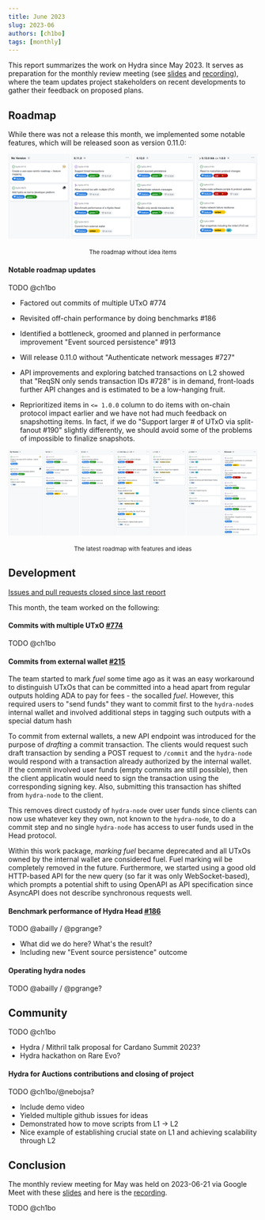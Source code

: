 ```yaml
---
title: June 2023
slug: 2023-06
authors: [ch1bo]
tags: [monthly]
---
```


This report summarizes the work on Hydra since May 2023. It serves as
preparation for the monthly review meeting (see [slides][slides] and
[recording][recording]), where the team updates project stakeholders on recent
developments to gather their feedback on proposed plans.

## Roadmap

While there was not a release this month, we implemented some notable features,
which will be released soon as version 0.11.0:

![The roadmap without idea items](./img/2023-06-roadmap-ex-ideas.png) <small><center>The roadmap without idea items</center></small>

#### Notable roadmap updates

TODO @ch1bo

- Factored out commits of multiple UTxO #774

- Revisited off-chain performance by doing benchmarks #186

- Identified a bottleneck, groomed and planned in performance improvement "Event sourced persistence" #913

- Will release 0.11.0 without "Authenticate network messages #727"

- API improvements and exploring batched transactions on L2 showed that "ReqSN
  only sends transaction IDs #728" is in demand, front-loads further API changes
  and is estimated to be a low-hanging fruit.

- Reprioritized items in `<= 1.0.0` column to do items with on-chain protocol
  impact earlier and we have not had much feedback on snapshotting items. In
  fact, if we do "Support larger # of UTxO via split-fanout #190" slightly
  differently, we should avoid some of the problems of impossible to finalize
  snapshots.

![The latest roadmap with features and ideas](./img/2023-06-roadmap.png) <small><center>The latest roadmap with features and ideas</center></small>

## Development

[Issues and pull requests closed since last
report](https://github.com/input-output-hk/hydra/issues?q=is%3Aclosed+sort%3Aupdated-desc+closed%3A2023-05-24..2023-06-22)

This month, the team worked on the following:

#### Commits with multiple UTxO [#774](https://github.com/input-output-hk/hydra/issues/774)

TODO @ch1bo

#### Commits from external wallet [#215](https://github.com/input-output-hk/hydra/issues/215)

The team started to mark _fuel_ some time ago as it was an easy workaround to
distinguish UTxOs that can be committed into a head apart from regular outputs
holding ADA to pay for fees - the socalled _fuel_. However, this required users
to "send funds" they want to commit first to the `hydra-node`s internal wallet
and involved additional steps in tagging such outputs with a special datum hash

To commit from external wallets, a new API endpoint was introduced for the
purpose of _drafting_ a commit transaction. The clients would request such draft
transaction by sending a POST request to `/commit` and the `hydra-node` would
respond with a transaction already authorized by the internal wallet. If the
commit involved user funds (empty commits are still possible), then the client
applicatin would need to sign the transaction using the corresponding signing
key. Also, submitting this transaction has shifted from `hydra-node` to the
client.

This removes direct custody of `hydra-node` over user funds since clients can
now use whatever key they own, not known to the `hydra-node`, to do a commit
step and no single `hydra-node` has access to user funds used in the Head
protocol.

Within this work package, _marking fuel_ became deprecated and all UTxOs owned
by the internal wallet are considered fuel. Fuel marking wil be completely
removed in the future. Furthermore, we started using a good old HTTP-based API
for the new query (so far it was only WebSocket-based), which prompts a
potential shift to using OpenAPI as API specification since AsyncAPI does not
describe synchronous requests well.

#### Benchmark performance of Hydra Head [#186](https://github.com/input-output-hk/hydra/issues/215)

TODO @abailly / @pgrange?

- What did we do here? What's the result?
- Including new "Event source persistence" outcome

#### Operating hydra nodes

TODO @abailly / @pgrange?

## Community

TODO @ch1bo

- Hydra / Mithril talk proposal for Cardano Summit 2023?
- Hydra hackathon on Rare Evo?

#### Hydra for Auctions contributions and closing of project

TODO @ch1bo/@nebojsa?

- Include demo video
- Yielded multiple github issues for ideas
- Demonstrated how to move scripts from L1 -> L2
- Nice example of establishing crucial state on L1 and achieving scalability through L2

## Conclusion

The monthly review meeting for May was held on 2023-06-21 via Google Meet with
these [slides][slides] and here is the [recording][recording].

TODO @ch1bo

[slides]: https://docs.google.com/presentation/d/1TVzjaFKXBi9DAugSd2L8MSUSZGIU9EjTmwf6yccckPI
[recording]: https://drive.google.com/file/d/1_N6b4RDe579TgLawiJzbE0NLofD3ljE6/view
